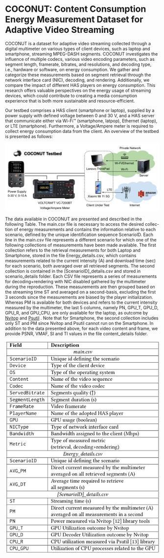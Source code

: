 # COCONUT: Content Consumption Energy Measurement Dataset for Adaptive Video Streaming

COCONUT is a dataset for adaptive video streaming collected through a digital multimeter on various types of client devices, such as laptop and smartphone, streaming MPEG-DASH segments. COCONUT investigates the influence of multiple codecs, various video encoding parameters, such as segment length, framerate, bitrates, and resolutions, and decoding type, i.e., hardware or software, on energy consumption. We gather and categorize these measurements based
on segment retrieval through the network interface card (NIC), decoding, and rendering. Additionally, we compare the impact of different HAS players on energy consumption. This research offers valuable perspectives on the energy usage of streaming devices, which could contribute to creating a media consumption experience that is both more sustainable and resource-efficient.

Our testbed comprises a HAS client (smartphone or laptop), supplied by a power supply with defined voltage between 0 and 30 V, and a HAS server that communicate either via Wi-Fi™ (smartphone, latpop), Ethernet (laptop), or LTE (smartphone). Furthermore, a Voltage/Ampere meter is required to collect energy consumption data from the client. An overview of the testbed is presented as follows:

![](assets/testbed.png)



The data available in COCONUT are presented and described in the following Table. The main.csv file is necessary to access the desired collec-
tion of energy measurements and contains the information relative to each scenario, defined by the unique identification sequence
ScenarioID. Each line in the main.csv file represents a different scenario for which one of the following collections of measurements have been made available. The first collection refers to the retrieval measurements for both Laptop and Smartphone, stored in the file Energy_details.csv, which contains measurements related to the current intensity (A) and download time (sec) for each scenario, both averaged over all retrieved segments. The second collection is contained in the  [ScenarioID]_details.csv and stored in scenario_details folder. Each CSV file represents a series of measurements for decoding+rendering with NIC disabled gathered by the multimeter during the reproduction. These measurements are then grouped based on the streaming time ST and averaged on a second-basis, excluding the first 3 seconds since the measurements are biased by the player initialization. Whereas
PM is available for both devices and refers to the current intensity measured by the multimeter, the last 5 columns, namely PN, GPU_T,
GPU_D, GPU_R, and GPU_CPU, are only available for the laptop, as outcome by [Nvitop](https://pypi.org/project/nvitop/0.2.5.1/)  and [Psutil](https://pypi.org/project/psutil/) .  Note that for Smartphone, the second collection includes only ST and PM since Nvitop and Psutil cannot run on the Smartphone.  In addition to the data presented above, for each video content and frame, we provide PSNR, VMAF, SI and TI values in the file content_details folder.

![Structure of the CSV files in COCONUT](assets/tb.png)



